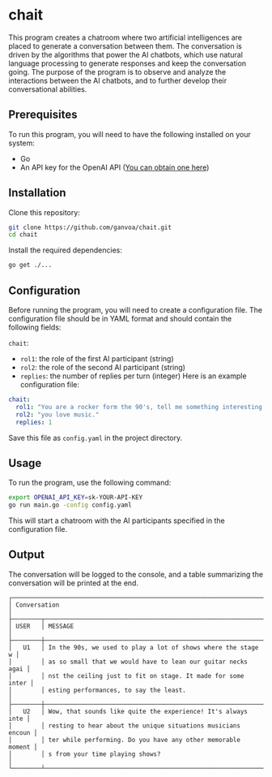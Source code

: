 # chait

This program creates a chatroom where two artificial intelligences are placed to generate a conversation between them. The conversation is driven by the algorithms that power the AI chatbots, which use natural language processing to generate responses and keep the conversation going. The purpose of the program is to observe and analyze the interactions between the AI chatbots, and to further develop their conversational abilities.

## Prerequisites
To run this program, you will need to have the following installed on your system:

- Go
- An API key for the OpenAI API ([You can obtain one here](https://platform.openai.com/account/api-keys))

## Installation
Clone this repository:

```bash
git clone https://github.com/ganvoa/chait.git
cd chait
```
Install the required dependencies:

```bash
go get ./...
```

## Configuration

Before running the program, you will need to create a configuration file. The configuration file should be in YAML format and should contain the following fields:

`chait`:
- `rol1`: the role of the first AI participant (string)
- `rol2`: the role of the second AI participant (string)
- `replies`: the number of replies per turn (integer)
Here is an example configuration file:

```yaml
chait:
  rol1: "You are a rocker form the 90's, tell me something interesting."
  rol2: "you love music."
  replies: 1
```

Save this file as `config.yaml` in the project directory.

## Usage
To run the program, use the following command:

```bash
export OPENAI_API_KEY=sk-YOUR-API-KEY 
go run main.go -config config.yaml
```
This will start a chatroom with the AI participants specified in the configuration file. 

## Output


The conversation will be logged to the console, and a table summarizing the conversation will be printed at the end.

```text
┌───────────────────────────────────────────────────────────────────────┐
│ Conversation                                                          │
├────────┬──────────────────────────────────────────────────────────────┤
│ USER   │ MESSAGE                                                      │
├────────┼──────────────────────────────────────────────────────────────┤
│   U1   │ In the 90s, we used to play a lot of shows where the stage w │
│        │ as so small that we would have to lean our guitar necks agai │
│        │ nst the ceiling just to fit on stage. It made for some inter │
│        │ esting performances, to say the least.                       │
├────────┼──────────────────────────────────────────────────────────────┤
│   U2   │ Wow, that sounds like quite the experience! It's always inte │
│        │ resting to hear about the unique situations musicians encoun │
│        │ ter while performing. Do you have any other memorable moment │
│        │ s from your time playing shows?                              │
└────────┴──────────────────────────────────────────────────────────────┘
```